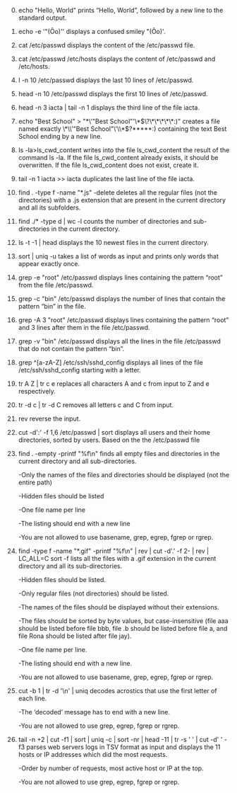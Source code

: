 0. echo "Hello, World" prints “Hello, World”, followed by a new line to the standard output.
1. echo -e '"(Ôo)'\' displays a confused smiley "(Ôo)'.
2. cat /etc/passwd displays the content of the /etc/passwd file.
3. cat /etc/passwd /etc/hosts displays the content of /etc/passwd and /etc/hosts.
4. l -n 10 /etc/passwd displays the last 10 lines of /etc/passwd.
5. head -n 10 /etc/passwd displays the first 10 lines of /etc/passwd.
6. head -n 3 iacta | tail -n 1 displays the third line of the file iacta.
7. echo "Best School" > "\*\\'"Best School"\'\\*$\?\*\*\*\*\*:)" creates a file named exactly \*\\'"Best School"\'\\*$\?\*\*\*\*\*:) containing the text Best School ending by a new line.
8. ls -la>ls_cwd_content writes into the file ls_cwd_content the result of the command ls -la. If the file ls_cwd_content already exists, it should be overwritten. If the file ls_cwd_content does not exist, create it.
9. tail -n 1 iacta >> iacta duplicates the last line of the file iacta.
10. find . -type f -name "*.js" -delete deletes all the regular files (not the directories) with a .js extension that are present in the current directory and all its subfolders.
11. find ./* -type d | wc -l counts the number of directories and sub-directories in the current directory.
12. ls -t -1 | head displays the 10 newest files in the current directory.
13. sort | uniq -u takes a list of words as input and prints only words that appear exactly once.
14. grep -e "root" /etc/passwd displays lines containing the pattern “root” from the file /etc/passwd.
15. grep -c "bin" /etc/passwd displays the number of lines that contain the pattern “bin” in the file.
16. grep -A 3 "root" /etc/passwd displays lines containing the pattern “root” and 3 lines after them in the file /etc/passwd.
17. grep -v "bin" /etc/passwd displays all the lines in the file /etc/passwd that do not contain the pattern “bin”.
18. grep ^[a-zA-Z] /etc/ssh/sshd_config displays all lines of the file /etc/ssh/sshd_config starting with a letter.
19. tr A Z | tr c e replaces all characters A and c from input to Z and e respectively.
20. tr -d c | tr -d C removes all letters c and C from input.
21. rev reverse the input.
22. cut -d':' -f 1,6 /etc/passwd | sort displays all users and their home directories, sorted by users. Based on the the /etc/passwd file
23. find . -empty -printf "%f\n" finds all empty files and directories in the current directory and all sub-directories.

	-Only the names of the files and directories should be displayed (not the entire path)

	-Hidden files should be listed

	-One file name per line

	-The listing should end with a new line

	-You are not allowed to use basename, grep, egrep, fgrep or rgrep.

24. find -type f -name "*.gif" -printf "%f\n" | rev | cut -d'.' -f 2- | rev | LC_ALL=C sort -f lists all the files with a .gif extension in the current directory and all its sub-directories.

	-Hidden files should be listed.

	-Only regular files (not directories) should be listed.

	-The names of the files should be displayed without their extensions.

	-The files should be sorted by byte values, but case-insensitive (file aaa should be listed before file bbb, file .b should be listed before file a, and file Rona should be listed after file jay).

	-One file name per line.

	-The listing should end with a new line.

	-You are not allowed to use basename, grep, egrep, fgrep or rgrep.

25. cut -b 1 | tr -d '\n' | uniq decodes acrostics that use the first letter of each line.

	-The ‘decoded’ message has to end with a new line.

	-You are not allowed to use grep, egrep, fgrep or rgrep.

26. tail -n +2 | cut -f1 | sort | uniq -c | sort -nr | head -11 | tr -s ' ' | cut -d' ' -f3 parses web servers logs in TSV format as input and displays the 11 hosts or IP addresses which did the most requests.

	-Order by number of requests, most active host or IP at the top.

	-You are not allowed to use grep, egrep, fgrep or rgrep.
